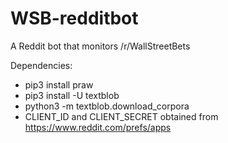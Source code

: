 # WSB-redditbot
A Reddit bot that monitors /r/WallStreetBets

Dependencies:
* pip3 install praw
* pip3 install -U textblob
* python3 -m textblob.download_corpora
* CLIENT_ID and CLIENT_SECRET obtained from https://www.reddit.com/prefs/apps